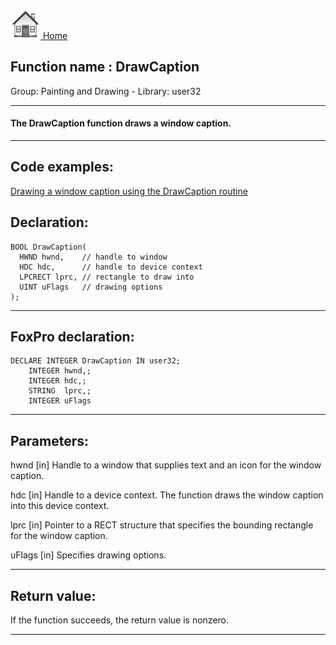 [<img src="../../images/home.png"> Home ](https://github.com/VFPX/Win32API)  

## Function name : DrawCaption
Group: Painting and Drawing - Library: user32    
***  


#### The DrawCaption function draws a window caption.
***  


## Code examples:
[Drawing a window caption using the DrawCaption routine](../../samples/sample_238.md)  

## Declaration:
```foxpro  
BOOL DrawCaption(
  HWND hwnd,    // handle to window
  HDC hdc,      // handle to device context
  LPCRECT lprc, // rectangle to draw into
  UINT uFlags   // drawing options
);  
```  
***  


## FoxPro declaration:
```foxpro  
DECLARE INTEGER DrawCaption IN user32;
	INTEGER hwnd,;
	INTEGER hdc,;
	STRING  lprc,;
	INTEGER uFlags  
```  
***  


## Parameters:
hwnd 
[in] Handle to a window that supplies text and an icon for the window caption. 

hdc 
[in] Handle to a device context. The function draws the window caption into this device context. 

lprc 
[in] Pointer to a RECT structure that specifies the bounding rectangle for the window caption.

uFlags 
[in] Specifies drawing options.   
***  


## Return value:
If the function succeeds, the return value is nonzero.  
***  

